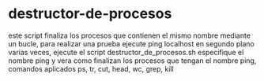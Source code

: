 # destructor-de-procesos
este script finaliza los procesos que contienen el mismo nombre mediante un bucle, para realizar una prueba ejecute ping localhost en segundo plano varias veces, ejecute el script destructor_de_procesos.sh especifique el nombre ping y vera como finalizan los procesos que tengan el nombre ping, comandos aplicados ps, tr, cut, head, wc, grep, kill
